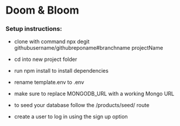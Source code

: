 # Doom & Bloom

### Setup instructions:
* clone with command npx degit githubusername/githubreponame#branchname projectName

* cd into new project folder

* run npm install to install dependencies

* rename template.env to .env

* make sure to replace MONGODB_URL with a working Mongo URL

* to seed your database follow the /products/seed/ route

* create a user to log in using the sign up option

